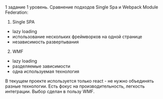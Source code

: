 1 задание 1 уровень.
Сравнение подходов Single Spa и Webpack Module Federation:
1. Single SPA
- lazy loading 
- использование нескольких фреймворков на одной странице
- независимость развертывания
2. WMF
- lazy loading
- разделяемые зависимости
- одна используемая технология

В текущем проекте используется только react - не нужно объединять разные технологии. Есть фокус на производительность, легкость интеграции.
Выбор сделан в пользу WMF.